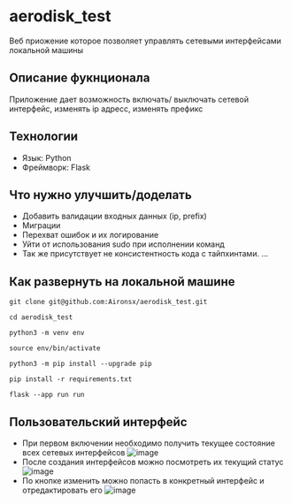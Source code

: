 # aerodisk_test
Веб приожение которое позволяет управлять сетевыми интерфейсами локальной машины

## Описание фукнционала
Приложение дает возможность включать/ выключать сетевой интерфейс, изменять ip адресс, изменять префикс

## Технологии

- Язык: Python
- Фреймворк: Flask

## Что нужно улучшить/доделать

- Добавить валидации входных данных (ip, prefix)
- Миграции
- Перехват ошибок и их логирование
- Уйти от использования sudo при исполнении команд
- Так же присутствует не консистентность кода с тайпхинтами.
...

## Как развернуть на локальной машине

```
git clone git@github.com:Aironsx/aerodisk_test.git
```
```
cd aerodisk_test
```
```
python3 -m venv env
```
```
source env/bin/activate
```
```
python3 -m pip install --upgrade pip
```    
```
pip install -r requirements.txt
``` 
``` 
flask --app run run
``` 

## Пользовательский интерфейс
- При первом включении необходимо получить текущее состояние всех сетевых интерфейсов 
![image](https://user-images.githubusercontent.com/46198669/215819169-f69b7d65-2660-413d-b7ac-bb2afeb53278.png)
- После создания интерфейсов можно посмотреть их текущий статус
![image](https://user-images.githubusercontent.com/46198669/215819415-ce7488bc-f9bf-48b2-8334-79e6e29a2243.png)
- По кнопке изменить можно попасть в конкретный интерфейс и отредактировать его
![image](https://user-images.githubusercontent.com/46198669/215819640-6cdf4266-cc8e-431b-b236-c2330487b656.png)


